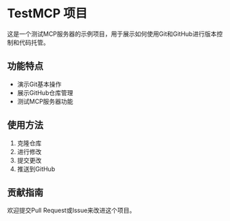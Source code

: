 # TestMCP 项目

这是一个测试MCP服务器的示例项目，用于展示如何使用Git和GitHub进行版本控制和代码托管。

## 功能特点

- 演示Git基本操作
- 展示GitHub仓库管理
- 测试MCP服务器功能

## 使用方法

1. 克隆仓库
2. 进行修改
3. 提交更改
4. 推送到GitHub

## 贡献指南

欢迎提交Pull Request或Issue来改进这个项目。